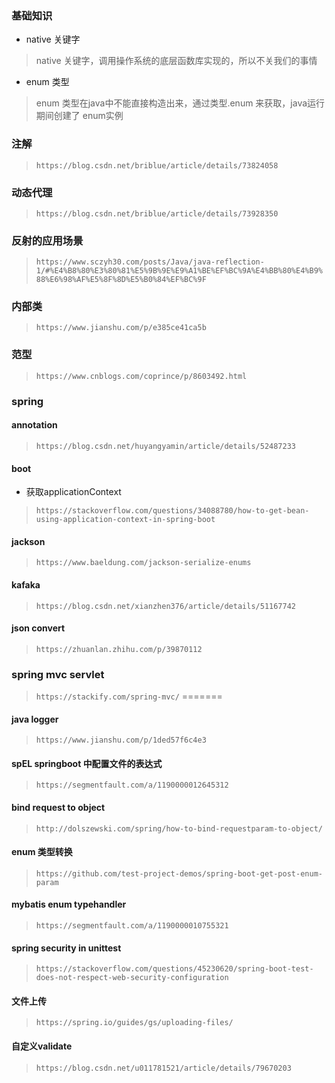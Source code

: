 ### 基础知识
- native 关键字
> native 关键字，调用操作系统的底层函数库实现的，所以不关我们的事情
- enum 类型
> enum 类型在java中不能直接构造出来，通过类型.enum 来获取，java运行期间创建了 enum实例
### 注解
> `https://blog.csdn.net/briblue/article/details/73824058`
### 动态代理
> `https://blog.csdn.net/briblue/article/details/73928350`

### 反射的应用场景
> `https://www.sczyh30.com/posts/Java/java-reflection-1/#%E4%B8%80%E3%80%81%E5%9B%9E%E9%A1%BE%EF%BC%9A%E4%BB%80%E4%B9%88%E6%98%AF%E5%8F%8D%E5%B0%84%EF%BC%9F`
### 内部类
> `https://www.jianshu.com/p/e385ce41ca5b`

### 范型
> `https://www.cnblogs.com/coprince/p/8603492.html`


### spring
#### annotation
> `https://blog.csdn.net/huyangyamin/article/details/52487233`
#### boot
- 获取applicationContext
> `https://stackoverflow.com/questions/34088780/how-to-get-bean-using-application-context-in-spring-boot`

#### jackson
> `https://www.baeldung.com/jackson-serialize-enums`

#### kafaka
> `https://blog.csdn.net/xianzhen376/article/details/51167742`

#### json convert
> `https://zhuanlan.zhihu.com/p/39870112`


### spring mvc servlet
> `https://stackify.com/spring-mvc/`
=======
#### java logger
> `https://www.jianshu.com/p/1ded57f6c4e3`

#### spEL springboot 中配置文件的表达式
> `https://segmentfault.com/a/1190000012645312`

#### bind request to object
> `http://dolszewski.com/spring/how-to-bind-requestparam-to-object/`
#### enum 类型转换
> `https://github.com/test-project-demos/spring-boot-get-post-enum-param`

#### mybatis enum typehandler
> `https://segmentfault.com/a/1190000010755321`


#### spring security in unittest
> `https://stackoverflow.com/questions/45230620/spring-boot-test-does-not-respect-web-security-configuration`

#### 文件上传
> `https://spring.io/guides/gs/uploading-files/`

#### 自定义validate
> `https://blog.csdn.net/u011781521/article/details/79670203`

